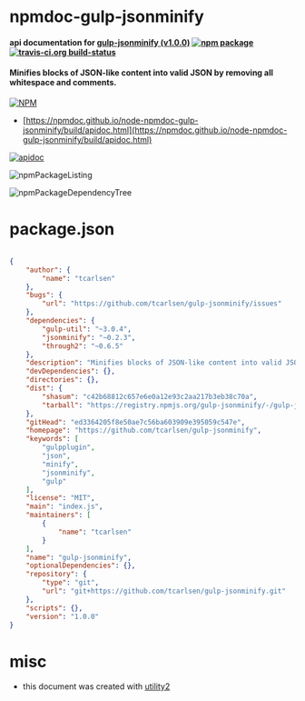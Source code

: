 # npmdoc-gulp-jsonminify

#### api documentation for  [gulp-jsonminify (v1.0.0)](https://github.com/tcarlsen/gulp-jsonminify)  [![npm package](https://img.shields.io/npm/v/npmdoc-gulp-jsonminify.svg?style=flat-square)](https://www.npmjs.org/package/npmdoc-gulp-jsonminify) [![travis-ci.org build-status](https://api.travis-ci.org/npmdoc/node-npmdoc-gulp-jsonminify.svg)](https://travis-ci.org/npmdoc/node-npmdoc-gulp-jsonminify)

#### Minifies blocks of JSON-like content into valid JSON by removing all whitespace and comments.

[![NPM](https://nodei.co/npm/gulp-jsonminify.png?downloads=true&downloadRank=true&stars=true)](https://www.npmjs.com/package/gulp-jsonminify)

- [https://npmdoc.github.io/node-npmdoc-gulp-jsonminify/build/apidoc.html](https://npmdoc.github.io/node-npmdoc-gulp-jsonminify/build/apidoc.html)

[![apidoc](https://npmdoc.github.io/node-npmdoc-gulp-jsonminify/build/screenCapture.buildCi.browser.%252Ftmp%252Fbuild%252Fapidoc.html.png)](https://npmdoc.github.io/node-npmdoc-gulp-jsonminify/build/apidoc.html)

![npmPackageListing](https://npmdoc.github.io/node-npmdoc-gulp-jsonminify/build/screenCapture.npmPackageListing.svg)

![npmPackageDependencyTree](https://npmdoc.github.io/node-npmdoc-gulp-jsonminify/build/screenCapture.npmPackageDependencyTree.svg)



# package.json

```json

{
    "author": {
        "name": "tcarlsen"
    },
    "bugs": {
        "url": "https://github.com/tcarlsen/gulp-jsonminify/issues"
    },
    "dependencies": {
        "gulp-util": "~3.0.4",
        "jsonminify": "~0.2.3",
        "through2": "~0.6.5"
    },
    "description": "Minifies blocks of JSON-like content into valid JSON by removing all whitespace and comments.",
    "devDependencies": {},
    "directories": {},
    "dist": {
        "shasum": "c42b68812c657e6e0a12e93c2aa217b3eb38c70a",
        "tarball": "https://registry.npmjs.org/gulp-jsonminify/-/gulp-jsonminify-1.0.0.tgz"
    },
    "gitHead": "ed3364205f8e50ae7c56ba603909e395059c547e",
    "homepage": "https://github.com/tcarlsen/gulp-jsonminify",
    "keywords": [
        "gulpplugin",
        "json",
        "minify",
        "jsonminify",
        "gulp"
    ],
    "license": "MIT",
    "main": "index.js",
    "maintainers": [
        {
            "name": "tcarlsen"
        }
    ],
    "name": "gulp-jsonminify",
    "optionalDependencies": {},
    "repository": {
        "type": "git",
        "url": "git+https://github.com/tcarlsen/gulp-jsonminify.git"
    },
    "scripts": {},
    "version": "1.0.0"
}
```



# misc
- this document was created with [utility2](https://github.com/kaizhu256/node-utility2)
